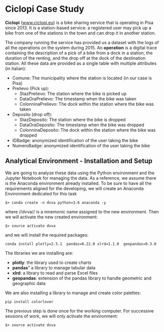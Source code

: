 # Ciclopi Case Study

**Ciclopi** (www.ciclopi.eu) is a bike sharing service that is operating in Pisa since 2013. It is a station-based service: a registered user may pick up a bike from one of the stations in the town and can drop it in another station.

The company running the service has provided us a dataset with the logs of all the operations on the system during 2015. An __operation__ is a digital trace containing the description of a pick of a bike from a dock in a station, the duration of the renting, and the drop off at the dock of the destination station. All these data are provided as a single table with multiple attributes (in italian):
 * Comune: The municipality where the station is located (in our case is Pisa)
 * Prelievo (Pick up):
     * StazPrelievo: The station where the bike is picked up
     * DataOraPrelievo: The timestamp when the bike was taken
     * ColonninaPrelievo: The dock within the station where the bike was taken
 * Deposito (drop off):
     * StazDeposito: The station where the bike is dropped
     * DataOraDeposito: The timestamp when the bike was dropped
     * ColonninaDeposito: The dock within the station where the bike was dropped
 * IDBadge: anonymized identification of the user taking the bike
 * NumeroBadge: anonymized identification of the user taking the bike
 
 
 ## Analytical Environment - Installation and Setup
 We are going to analyze these data using the Python environment and the Jupyter Notebook for managing the data.
 As a reference, we assume there is the Anaconda environment already installed.
 To be sure to have all the requirements aligned for the developing, we will create an Anaconda Environment dedicated for this task
```
$> conda create -n dvva python=3.6 anaconda -y
```

where //dvva// is a mnemonic name assigned to the new environment.
Then we will activate the new created environment:

```
$> source activate dvva
```

and we will install the required packages:
```
conda install plotly=2.5.1  pandas=0.22.0 xlrd=1.1.0  geopandas=0.3.0 
```

The libraries we are installing are:
 * **plotly**: the library used to create charts
 * **pandas**" a library to manage tabular data
 * **xlrd**: a library to read and parse Excel files
 * **geopandas**: extension of the pandas library to handle geometric and geographic data

We are also installing a library to manage and create color palettes:
```
pip install colorlover
```

The previous step is done once for the working computer.
For successive sessions of work, we will only activate the environment:
```
$> source activate dvva
```
